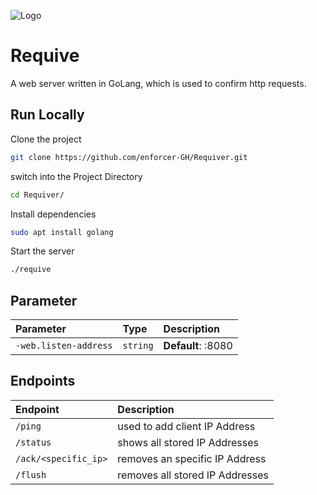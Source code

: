 ![Logo](https://agile-defense.com/wp-content/uploads/2021/06/CPaaS-01.png)


# Requive

A web server written in GoLang, which is used to confirm http requests.


## Run Locally

Clone the project

```bash
git clone https://github.com/enforcer-GH/Requiver.git
```

switch into the Project Directory

```bash
cd Requiver/
```

Install dependencies

```bash
sudo apt install golang
```

Start the server

```bash
./requive 
```


## Parameter

| Parameter | Type     | Description                |
| :-------- | :------- | :------------------------- |
| `-web.listen-address` | `string` | **Default**: :8080 |

## Endpoints

| Endpoint | Description                |
| :-------- | :------------------------- |
| `/ping` | used to add client IP Address |
| `/status` | shows all stored IP Addresses |
| `/ack/<specific_ip>` | removes an specific IP Address |
| `/flush` | removes all stored IP Addresses |

